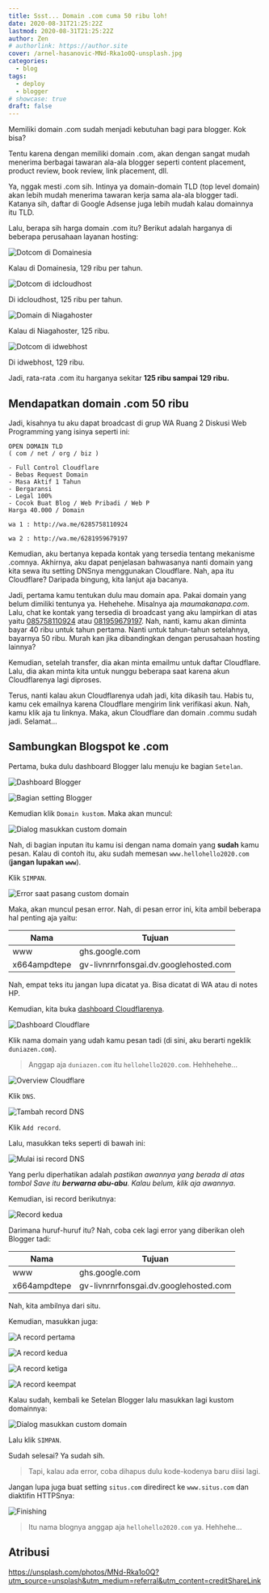 ```yaml
---
title: Ssst... Domain .com cuma 50 ribu loh!
date: 2020-08-31T21:25:22Z
lastmod: 2020-08-31T21:25:22Z
author: Zen
# authorlink: https://author.site
cover: /arnel-hasanovic-MNd-Rka1o0Q-unsplash.jpg
categories:
  - blog
tags:
  - deploy
  - blogger
# showcase: true
draft: false
---
```


Memiliki domain .com sudah menjadi kebutuhan bagi para blogger. Kok bisa?

<!--more-->

Tentu karena dengan memiliki domain .com, akan dengan sangat mudah menerima berbagai tawaran ala-ala blogger seperti content placement, product review, book review, link placement, dll.

Ya, nggak mesti .com sih. Intinya ya domain-domain TLD (top level domain) akan lebih mudah menerima tawaran kerja sama ala-ala blogger tadi. Katanya sih, daftar di Google Adsense juga lebih mudah kalau domainnya itu TLD.

Lalu, berapa sih harga domain .com itu? Berikut adalah harganya di beberapa perusahaan layanan hosting:

![Dotcom di Domainesia](/IMG_20200901_103803.jpg)

Kalau di Domainesia, 129 ribu per tahun.

![Dotcom di idcloudhost](/IMG_20200901_104433.jpg)

Di idcloudhost, 125 ribu per tahun.

![Domain di Niagahoster](/IMG_20200901_105101.jpg)

Kalau di Niagahoster, 125 ribu.

![Dotcom di idwebhost](/IMG_20200901_105410.jpg)

Di idwebhost, 129 ribu.

Jadi, rata-rata .com itu harganya sekitar **125 ribu sampai 129 ribu.**

## Mendapatkan domain .com 50 ribu

Jadi, kisahnya tu aku dapat broadcast di grup WA Ruang 2 Diskusi Web Programming yang isinya seperti ini:

```
OPEN DOMAIN TLD
( com / net / org / biz )

- Full Control Cloudflare
- Bebas Request Domain
- Masa Aktif 1 Tahun
- Bergaransi
- Legal 100%
- Cocok Buat Blog / Web Pribadi / Web P
Harga 40.000 / Domain

wa 1 : http://wa.me/6285758110924

wa 2 : http://wa.me/6281959679197
```

Kemudian, aku bertanya kepada kontak yang tersedia tentang mekanisme .comnya. Akhirnya, aku dapat penjelasan bahwasanya nanti domain yang kita sewa itu setting DNSnya menggunakan Cloudflare. Nah, apa itu Cloudflare? Daripada bingung, kita lanjut aja bacanya.

Jadi, pertama kamu tentukan dulu mau domain apa. Pakai domain yang belum dimiliki tentunya ya. Hehehehe. Misalnya aja _maumakanapa.com_. Lalu, chat ke kontak yang tersedia di broadcast yang aku lampirkan di atas yaitu [085758110924](https://wa.me/6285758110924) atau [081959679197](https://wa.me/6281959679197). Nah, nanti, kamu akan diminta bayar 40 ribu untuk tahun pertama. Nanti untuk tahun-tahun setelahnya, bayarnya 50 ribu. Murah kan jika dibandingkan dengan perusahaan hosting lainnya?

Kemudian, setelah transfer, dia akan minta emailmu untuk daftar Cloudflare. Lalu, dia akan minta kita untuk nunggu beberapa saat karena akun Cloudflarenya lagi diproses.

Terus, nanti kalau akun Cloudflarenya udah jadi, kita dikasih tau. Habis tu, kamu cek emailnya karena Cloudflare mengirim link verifikasi akun. Nah, kamu klik aja tu linknya. Maka, akun Cloudflare dan domain .commu sudah jadi. Selamat...

## Sambungkan Blogspot ke .com

Pertama, buka dulu dashboard Blogger lalu menuju ke bagian `Setelan`.

![Dashboard Blogger](/IMG_20200901_172437.jpg)

![Bagian setting Blogger](/IMG_20200901_172501.jpg)

Kemudian klik `Domain kustom`. Maka akan muncul:

![Dialog masukkan custom domain](/IMG_20200901_215402.jpg)

Nah, di bagian inputan itu kamu isi dengan nama domain yang **sudah** kamu pesan. Kalau di contoh itu, aku sudah memesan `www.hellohello2020.com` (**jangan lupakan `www`**).

Klik `SIMPAN`.

![Error saat pasang custom domain](/IMG_20200901_215834.jpg)

Maka, akan muncul pesan error. Nah, di pesan error ini, kita ambil beberapa hal penting aja yaitu:

| Nama | Tujuan |
|---|---|
| www | ghs.google.com |
| x664ampdtepe | gv-livnrnrfonsgai.dv.googlehosted.com |

Nah, empat teks itu jangan lupa dicatat ya. Bisa dicatat di WA atau di notes HP.

Kemudian, kita buka [dashboard Cloudflarenya](https://dash.cloudflare.com).

![Dashboard Cloudflare](/IMG_20200901_220612.jpg)

Klik nama domain yang udah kamu pesan tadi (di sini, aku berarti ngeklik `duniazen.com`).

> Anggap aja `duniazen.com` itu `hellohello2020.com`. Hehhehehe...

![Overview Cloudflare](/IMG_20200901_220929.jpg)

Klik `DNS`.

![Tambah record DNS](/IMG_20200901_222009.jpg)

Klik `Add record`.

Lalu, masukkan teks seperti di bawah ini:

![Mulai isi record DNS](/IMG_20200901_222214.jpg)

Yang perlu diperhatikan adalah _pastikan awannya yang berada di atas tombol Save itu **berwarna abu-abu**. Kalau belum, klik aja awannya_.

Kemudian, isi record berikutnya:

![Record kedua](/IMG_20200901_222545.jpg)

Darimana huruf-huruf itu? Nah, coba cek lagi error yang diberikan oleh Blogger tadi:

| Nama | Tujuan |
|---|---|
| www | ghs.google.com |
| x664ampdtepe | gv-livnrnrfonsgai.dv.googlehosted.com |

Nah, kita ambilnya dari situ.

Kemudian, masukkan juga:

![A record pertama](/IMG_20200901_223028.jpg)

![A record kedua](/IMG_20200901_223050.jpg)

![A record ketiga](/IMG_20200901_223105.jpg)

![A record keempat](/IMG_20200901_223115.jpg)

Kalau sudah, kembali ke Setelan Blogger lalu masukkan lagi kustom domainnya:

![Dialog masukkan custom domain](/IMG_20200901_215402.jpg)

Lalu klik `SIMPAN`.

Sudah selesai? Ya sudah sih.

> Tapi, kalau ada error, coba dihapus dulu kode-kodenya baru diisi lagi.

Jangan lupa juga buat setting `situs.com` diredirect ke `www.situs.com` dan diaktifin HTTPSnya:

![Finishing](/IMG_20200901_224313.jpg)

> Itu nama blognya anggap aja `hellohello2020.com` ya. Hehhehe...

## Atribusi

<https://unsplash.com/photos/MNd-Rka1o0Q?utm_source=unsplash&utm_medium=referral&utm_content=creditShareLink>
